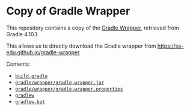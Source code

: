 # Copy of Gradle Wrapper

This repository contains a copy of the [Gradle Wrapper](https://docs.gradle.org/current/userguide/gradle_wrapper.html),
retrieved from Gradle 4.10.1.

This allows us to directly download the Gradle wrapper from https://se-edu.github.io/gradle-wrapper

Contents:

* [`build.gradle`](build.gradle)
* [`gradle/wrapper/gradle-wrapper.jar`](gradle/wrapper/gradle-wrapper.jar)
* [`gradle/wrapper/gradle-wrapper.properties`](gradle/wrapper/gradle-wrapper.properties)
* [`gradlew`](gradlew)
* [`gradlew.bat`](gradlew.bat)
